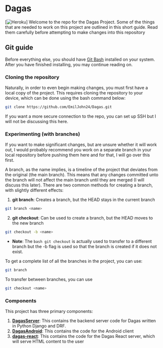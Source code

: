 # Dagas
[![Heroku](https://heroku-badge.herokuapp.com/?app=dagas&root=relief/api/users)]
Welcome to the repo for the Dagas Project. Some of the things that are needed to work on this project are outlined in this short guide. Read them carefully before attempting to make changes into this repository

## Git guide
Before everything else, you should have <a href="https://git-scm.com/downloads">Git Bash</a> installed on your system. After you have finished installing, you may continue reading on.

### Cloning the repository
Naturally, in order to even begin making changes, you must first have a local copy of the project. This requires cloning the repository to your device, which can be done using the bash command below: 
```bash
git clone https://github.com/EmilJohn24/Dagas.git
```
If you want a more secure connection to the repo, you can set up SSH but I will not be discussing this here.

### Experimenting (with branches)
If you want to make significant changes, but are unsure whether it will work out, I would probably recommend you work on a separate branch in your local repository before pushing them here and for that, I will go over this first.

A branch, as the name implies, is a timeline of the project that deviates from the original (the main branch). This means that any changes committed unto the branch will not affect the main branch until they are merged (I will discuss this later). There are two common methods for creating a branch, with slightly different effects:
1. <b>git branch</b>: Creates a branch, but the HEAD stays in the current branch
```bash
git branch <name>
```
2. <b>git checkout</b>: Can be used to create a branch, but the HEAD moves to the new branch
```bash
git checkout -b <name>
```
- <b>Note</b>: The ```bash git checkout``` is actually used to transfer to a different branch but the -b flag is used so that the branch is created if it does not exist.

To get a complete list of all the branches in the project, you can use:
```bash
git branch
```
To transfer between branches, you can use
```bash
git checkout <name>
```

### Components
This project has three primary components:
1. <b>[DagasServer](./DagasServer/)</b>: This contains the backend server code for Dagas written in Python Django and DRF.
2. <b>[DagasAndroid](./DagasAndroid/)</b>: This contains the code for the Android client
1. <b>[dagas-react](./dagas-react/)</b>: This contains the code for the Dagas React server, which will serve HTML content to the user